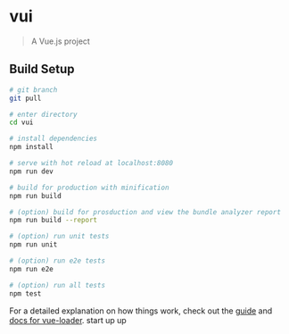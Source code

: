 # vui

> A Vue.js project

## Build Setup

``` bash
# git branch
git pull

# enter directory
cd vui

# install dependencies
npm install

# serve with hot reload at localhost:8080
npm run dev

# build for production with minification
npm run build

# (option) build for prosduction and view the bundle analyzer report
npm run build --report

# (option) run unit tests
npm run unit

# (option) run e2e tests
npm run e2e

# (option) run all tests
npm test
```

For a detailed explanation on how things work, check out the [guide](http://vuejs-templates.github.io/webpack/) and [docs for vue-loader](http://vuejs.github.io/vue-loader).
start up up
